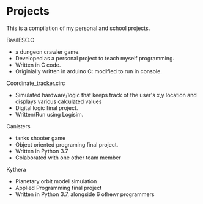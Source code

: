 # Projects
This is a compilation of my personal and school projects.

BasilESC.C 
- a dungeon crawler game. 
- Developed as a personal project to teach myself programming.
- Written in C code. 
- Originially written in arduino C: modified to run in console.

Coordinate_tracker.circ
- Simulated hardware/logic that keeps track of the user's x,y location and displays various calculated values
- Digital logic final project. 
- Written/Run using Logisim.

Canisters
- tanks shooter game
- Object oriented programing final project.
- Written in Python 3.7
- Colaborated with one other team member

Kythera
- Planetary orbit model simulation
- Applied Programming final project
- Written in Python 3.7, alongside 6 othewr programmers
